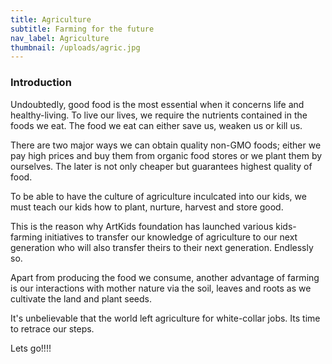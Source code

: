 ```yaml
---
title: Agriculture
subtitle: Farming for the future
nav_label: Agriculture
thumbnail: /uploads/agric.jpg
---
```

### Introduction

Undoubtedly, good food is the most essential when it concerns life and healthy-living. To live our lives, we require the nutrients contained in the foods we eat. The food we eat can either save us, weaken us or kill us.

There are two major ways we can obtain quality non-GMO foods; either we pay high prices and buy them from organic food stores or we plant them by ourselves. 
The later is not only cheaper but guarantees highest quality of food.

To be able to have the culture of agriculture inculcated into our kids, we must teach our kids how to plant, nurture, harvest and store good. 

This is the reason why ArtKids foundation has launched various kids-farming initiatives to transfer our knowledge of agriculture to our next generation who will also transfer theirs to their next generation. Endlessly so.

Apart from producing the food we consume, another advantage of farming is our interactions with mother nature via the soil, leaves and roots as we cultivate the land and plant seeds. 

It's unbelievable that the world left agriculture for white-collar jobs. Its time to retrace our steps. 

Lets go!!!!